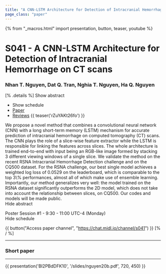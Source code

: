```yaml
---
title: "A CNN-LSTM Architecture for Detection of Intracranial Hemorrhage on CT scans"
page_class: "paper"
---
```


{% from "_macros.html" import presentation, button, teaser, youtube %}

# S041 - A CNN-LSTM Architecture for Detection of Intracranial Hemorrhage on CT scans

### Nhan T. Nguyen, Dat Q. Tran, Nghia T. Nguyen, Ha Q. Nguyen

[% .details %]
<a class="toggle_visibility" data-selector=".abstract" data-level="3">Show abstract</a>
- <a class="toggle_visibility" data-selector=".schedule" data-level="3">Show schedule</a>
- <a href="https://openreview.net/pdf?id=1IoPbyuPFT">Paper</a>
- <a href="https://openreview.net/forum?id=1IoPbyuPFT">Reviews</a>
{{ teaser('rZuYAKt26fo') }}

<p>
    <span class="abstract">
        We propose a novel method that combines a convolutional neural network (CNN) with a long short-term memory (LSTM) mechanism for accurate prediction of intracranial hemorrhage on computed tomography (CT) scans. The CNN plays the role of a slice-wise feature extractor while the LSTM is responsible for linking the features across slices. The whole architecture is trained end-to-end with input being an RGB-like image formed by stacking 3 different viewing windows of a single slice. We validate the method on the recent RSNA Intracranial Hemorrhage Detection challenge and on the CQ500 dataset. For the RSNA challenge, our best single model achieves a weighted log loss of 0.0529 on the leaderboard, which is comparable to the top 3\% performances, almost all of which make use of ensemble learning. Importantly, our method generalizes very well: the model trained on the RSNA dataset significantly outperforms the 2D model, which does not take into account the relationship between slices, on CQ500. Our codes and models will be made public.
        <br>
        <span class="actions"><a class="toggle_visibility" data-level="2">Hide abstract</a></span>
    </span>
</p>

<p>
    <span class="schedule">
        Poster Session #1  - 9:30 - 11:00 UTC-4 (Monday)
        <br>
        <span class="actions"><a class="toggle_visibility" data-level="2">Hide schedule</a></span>
    </span>
</p>

{{ button("Access paper channel", "https://chat.midl.io/channel/s041") }}
[% / %]

---


### Short paper

---

{{ presentation('BI2PBdDFK10', '/slides/nguyen20b.pdf', 720, 450) }}